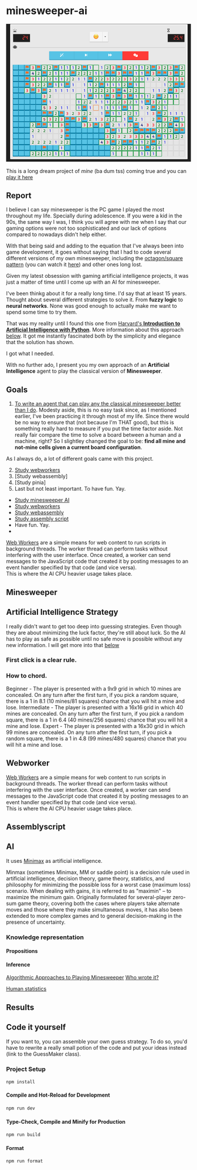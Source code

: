 # minesweeper-ai

![Screenshot](./Screenshot.png)

This is a long dream project of *mine* (ba dum tss) coming true and you can [play it here](https://virgs.github.io/mancala/)

## Report

I believe I can say minesweeper is the PC game I played the most throughout my life. Specially during adolescence.
If you were a kid in the 90s, the same way I was, I think you will agree with me when I say that our gaming options were not too sophisticated and our lack of options compared to nowadays didn't help either.  

With that being said and adding to the equation that I've always been into game development, it goes without saying that I had to code several different versions of my own minesweeper, including the [octagon/square pattern](https://github.com/virgs/octoQuadMineSweeper) (you can watch it [here](https://www.youtube.com/watch?v=PNmADfgnJjg)) and other ones long lost.  

Given my latest obsession with gaming artificial intelligence projects, it was just a matter of time until I come up with an AI for minesweeper.  

I've been thinkg about it for a really long time. I'd say that at least 15 years. Thought about several different strategies to solve it. From **fuzzy logic** to **neural networks**. None was good enough to actually make me want to spend some time to try them.  

That was my reality until I found this one from [Harvard's **Introduction to Artificial Intelligence with Python**](https://cs50.harvard.edu/ai/2023/projects/1/minesweeper). More information about this approach [below](#artificial-intelligence-strategy). It got me instantly fascinated both by the simplicity and elegance that the solution has shown.  

I got what I needed.  

With no further ado, I present you my own approach of an **Artificial Intelligence** agent to play the classical version of **Minesweeper**.

## Goals

1. [To write an agent that can play any the classical minesweeper better than I do](#artificial-intelligence-strategy). Modesty aside, this is no easy task since, as I mentioned earlier, I've been practicing it through most of my life. Since there would be no way to ensure that (not because I'm THAT good), but this is something really hard to measure if you put the time factor aside. Not really fair compare the time to solve a board between a human and a machine, right? So I slightley changed the goal to be: **find all mine and not-mine cells given a current board configuration**.

As I always do, a lot of different goals came with this project.

2. [Study webworkers](https://developer.mozilla.org/en-US/docs/Web/API/Web_Workers_API/Using_web_workers)
3. [Study webassembly]
4. [Study pinia]
5. Last but not least important. To have fun. Yay.


- [Study minesweeper AI](https://en.wikipedia.org/wiki/Mancala)
- [Study webworkers](https://developer.mozilla.org/en-US/docs/Web/API/Web_Workers_API/Using_web_workers)
- [Study webassembly](https://en.wikipedia.org/wiki/Minimax)
- [Study assembly script](https://en.wikipedia.org/wiki/Minimax)
- Have fun. Yay.
- 
[Web Workers](https://github.com/virgs/mancala/blob/main/src/engine/ai/AiWorker.ts) are a simple means for web content to run scripts in background threads. The worker thread can perform tasks without interfering with the user interface. Once created, a worker can send messages to the JavaScript code that created it by posting messages to an event handler specified by that code (and vice versa).  
This is where the AI CPU heavier usage takes place.

## Minesweeper

## Artificial Intelligence Strategy

 I really didn't want to get too deep into guessing strategies. Even though they are about minimizing the luck factor, they're still about luck. So the AI has to play as safe as possible until no safe move is possible without any new information. I will get more into that [below](#artificial-intelligence-strategy)


### First click is a clear rule.
### How to chord.

Beginner - The player is presented with a 9x9 grid in which 10 mines are concealed. On any turn after the first turn, if you pick a random square, there is a 1 in 8.1 (10 mines/81 squares) chance that you will hit a mine and lose.
Intermediate - The player is presented with a 16x16 grid in which 40 mines are concealed. On any turn after the first turn, if you pick a random square, there is a 1 in 6.4 (40 mines/256 squares) chance that you will hit a mine and lose.
Expert - The player is presented with a 16x30 grid in which 99 mines are concealed. On any turn after the first turn, if you pick a random square, there is a 1 in 4.8 (99 mines/480 squares) chance that you will hit a mine and lose.


## Webworker

[Web Workers](https://github.com/virgs/mancala/blob/main/src/engine/ai/AiWorker.ts) are a simple means for web content to run scripts in background threads. The worker thread can perform tasks without interfering with the user interface. Once created, a worker can send messages to the JavaScript code that created it by posting messages to an event handler specified by that code (and vice versa).  
This is where the AI CPU heavier usage takes place.

## Assemblyscript

## AI

It uses [Minimax](https://github.com/virgs/mancala/blob/main/src/engine/ai/Minimax.ts) as artificial intelligence.

Minmax (sometimes Minimax, MM or saddle point) is a decision rule used in artificial intelligence, decision theory, game theory, statistics, and philosophy for minimizing the possible loss for a worst case (maximum loss) scenario. When dealing with gains, it is referred to as "maximin" – to maximize the minimum gain. Originally formulated for several-player zero-sum game theory, covering both the cases where players take alternate moves and those where they make simultaneous moves, it has also been extended to more complex games and to general decision-making in the presence of uncertainty.

### Knowledge representation

#### Propositions

#### Inference

[Algorithmic Approaches to Playing Minesweeper](https://cs50.harvard.edu/ai/2023/projects/1/minesweeper/)
[Who wrote it?](http://honors.cs.umd.edu/reports/minesweeper.pdf)

[Human statistics](https://minesweeper.online/statistics)


## Results


## Code it yourself

If you want to, you can assemble your own guess strategy. To do so, you'd have to rewrite a really small potion of the code and put your ideas instead (link to the GuessMaker class).

### Project Setup

```sh
npm install
```

#### Compile and Hot-Reload for Development

```sh
npm run dev
```

#### Type-Check, Compile and Minify for Production

```sh
npm run build
```

#### Format

```sh
npm run format
```
